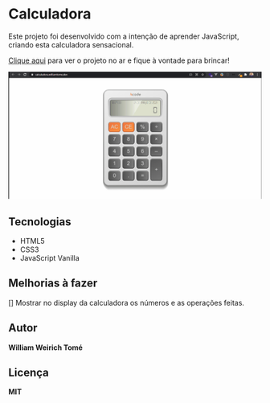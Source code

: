 # Calculadora

Este projeto foi desenvolvido com a intenção de aprender JavaScript, criando esta calculadora sensacional.

[Clique aqui](https://calculadora.williamtome.dev/) para ver o projeto no ar e fique à vontade para brincar!

![Preview](https://github.com/williamtome/calculadora/blob/master/calculadora.gif?raw=true)

## Tecnologias

* HTML5
* CSS3
* JavaScript Vanilla

## Melhorias à fazer
[] Mostrar no display da calculadora os números e as operações feitas.

## Autor
**William Weirich Tomé**

## Licença
**MIT**
